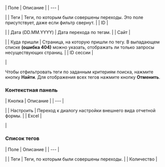 | Поле | Описание |
| --- |

|
| Теги | Теги, по которым были совершены переходы.    Это поле присутствует, даже если фильтр свернут. |
| ID |

|
| Дата (DD.MM.YYYY) | Дата перехода по тегам. |
| Сайт |

|
| Куда пришли | Страница, на которую пришли по тегу.   В выпадающем списке **(ошибка 404)** можно указать, отображать ли только запросы несуществующих страниц. |
| ID сессии |

|

Чтобы отфильтровать теги по заданным критериям поиска, нажмите кнопку **Найти**. Для отображения всех тегов нажмите кнопку **Отменить**.

### Контекстная панель

| Кнопка | Описание |
| --- |

|
| Настроить | Переход к диалогу настройки внешнего вида отчетной формы. |
| Excel |

|

### Список тегов

| Поле | Описание |
| --- |

|
| Теги | Теги, по которым были совершены переходы. |
| Количество |
